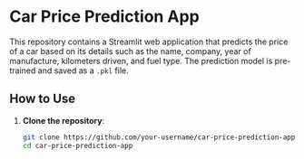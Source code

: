 # Car Price Prediction App

This repository contains a Streamlit web application that predicts the price of a car based on its details such as the name, company, year of manufacture, kilometers driven, and fuel type. The prediction model is pre-trained and saved as a `.pkl` file.

## How to Use

1. **Clone the repository**:
   ```sh
   git clone https://github.com/your-username/car-price-prediction-app.git
   cd car-price-prediction-app

